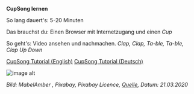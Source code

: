 **CupSong lernen**

So lang dauert's: 5-20 Minuten

Das brauchst du: Einen Browser mit Internetzugang und einen *Cup*

So geht's: Video ansehen und nachmachen. *Clap, Clap, Ta-ble, Ta-ble, Clap Up Down*

[CupSong Tutorial (English)](https://www.youtube.com/watch?v=Y5kYLOb6i5I)
[CupSong Tutorial (Deutsch)](https://www.youtube.com/watch?v=7kci5FTEbTA)

![image alt](https://cdn.pixabay.com/photo/2020/02/13/16/59/plastic-cup-4846296_1280.jpg)

*Bild: MabelAmber , Pixabay, Pixabay Licence, [Quelle](https://pixabay.com/photos/plastic-cup-drinking-picnic-party-4846296/), Datum: 21.03.2020*


